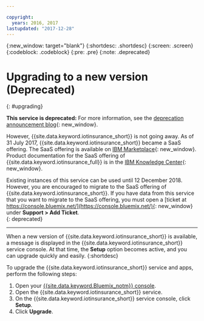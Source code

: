 ```yaml
---

copyright:
  years: 2016, 2017
lastupdated: "2017-12-28"
---
```


<!-- Common attributes used in the template are defined as follows: -->
{:new_window: target="blank"}
{:shortdesc: .shortdesc}
{:screen: .screen}
{:codeblock: .codeblock}
{:pre: .pre}
{:note: .deprecated}



<!-- {{site.data.keyword.iotinsurance_full}}  {{site.data.keyword.iotinsurance_short}}  -->


# Upgrading to a new version (Deprecated)
{: #upgrading}

**This service is deprecated:** For more information, see the [deprecation announcement blog](https://www.ibm.com/blogs/bluemix/2017/11/iot-for-insurance-on-bluemix-migrated-to-saas-offering/){: new_window}.

However, {{site.data.keyword.iotinsurance_short}} is not going away. As of 31 July 2017, {{site.data.keyword.iotinsurance_short}} became a SaaS offering. The SaaS offering is available on [IBM Marketplace](https://www.ibm.com/us-en/marketplace/ibm-iot-for-insurance){: new_window}. Product documentation for the SaaS offering of {{site.data.keyword.iotinsurance_full}} is in the [IBM Knowledge Center](https://www.ibm.com/support/knowledgecenter/SSQNYQ/iot-insurance/kc_welcome.html){: new_window}.

Existing instances of this service can be used until 12 December 2018. However, you are encouraged to migrate to the SaaS offering of {{site.data.keyword.iotinsurance_short}}. If you have data from this service that you want to migrate to the SaaS offering, you must open a [ticket at https://console.bluemix.net/](https://console.bluemix.net/){: new_window} under **Support > Add Ticket**.  
{: deprecated}

---

When a new version of {{site.data.keyword.iotinsurance_short}} is available, a message is displayed in the {{site.data.keyword.iotinsurance_short}} service console. At that time, the **Setup** option becomes active, and you can upgrade quickly and easily.
{:shortdesc}

To upgrade the {{site.data.keyword.iotinsurance_short}} service and apps, perform the following steps:
  1. Open your [{{site.data.keyword.Bluemix_notm}} console](https://console.ng.bluemix.net/#all-items).
  2. Open the {{site.data.keyword.iotinsurance_short}} service.
  3. On the {{site.data.keyword.iotinsurance_short}} service console, click **Setup**.
  4. Click **Upgrade**.

